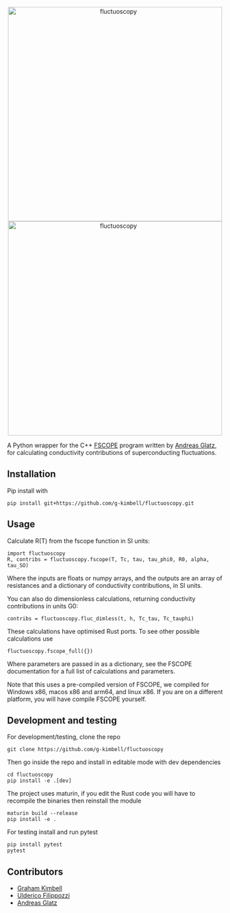 <p align="center">
  <img src="https://github.com/user-attachments/assets/d2d4424c-d948-4aca-ab86-12e0b3c4638e#gh-light-mode-only" width="500" align="center" alt="fluctuoscopy">
  <img src="https://github.com/user-attachments/assets/16b4d081-529d-4018-b4d8-a9f12614231c#gh-dark-mode-only" width="500" align="center" alt="fluctuoscopy">
</p>

A Python wrapper for the C++ [FSCOPE](https://github.com/andreasglatz/FSCOPE) program written by [Andreas Glatz](https://github.com/andreasglatz), for calculating conductivity contributions of superconducting fluctuations.

## Installation

Pip install with
```
pip install git+https://github.com/g-kimbell/fluctuoscopy.git
```

## Usage

Calculate R(T) from the fscope function in SI units:
```
import fluctuoscopy
R, contribs = fluctuoscopy.fscope(T, Tc, tau, tau_phi0, R0, alpha, tau_SO)
```
Where the inputs are floats or numpy arrays, and the outputs are an array of resistances and a dictionary of conductivity contributions, in SI units.

You can also do dimensionless calculations, returning conductivity contributions in units G0:
```
contribs = fluctuoscopy.fluc_dimless(t, h, Tc_tau, Tc_tauphi)
```

These calculations have optimised Rust ports. To see other possible calculations use
```
fluctuoscopy.fscope_full({})
```
Where parameters are passed in as a dictionary, see the FSCOPE documentation for a full list of calculations and parameters.

Note that this uses a pre-compiled version of FSCOPE, we compiled for Windows x86, macos x86 and arm64, and linux x86. If you are on a different platform, you will have compile FSCOPE yourself.

## Development and testing

For development/testing, clone the repo
```
git clone https://github.com/g-kimbell/fluctuoscopy
```
Then go inside the repo and install in editable mode with dev dependencies
```
cd fluctuoscopy
pip install -e .[dev]
```
The project uses maturin, if you edit the Rust code you will have to recompile the binaries then reinstall the module
```
maturin build --release
pip install -e .
```
For testing install and run pytest
```
pip install pytest
pytest
```

## Contributors

- [Graham Kimbell](https://github.com/g-kimbell)
- [Ulderico Filippozzi](https://github.com/ufilippozzi)
- [Andreas Glatz](https://github.com/andreasglatz)
